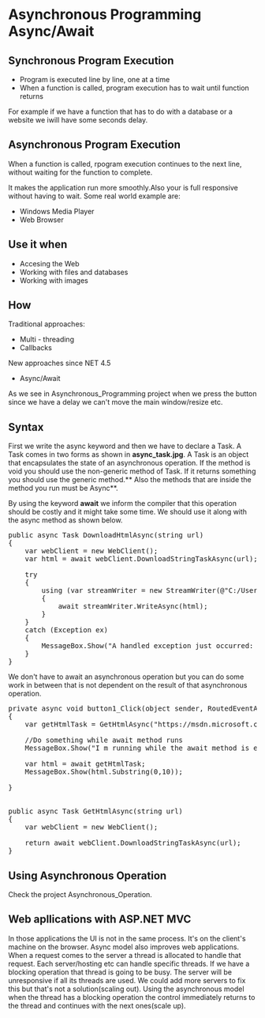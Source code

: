 # Asynchronous Programming Async/Await

## Synchronous Program Execution

- Program is executed line by line, one at a time
- When a function is called, program execution has to wait until function returns

For example if we have a function that has to do with a database or a website we iwill have some seconds delay.

## Asynchronous Program Execution

When a function is called, rpogram execution continues to the next line,
without waiting for the function to complete.

It makes the application run more smoothly.Also your is full responsive without having to wait. Some real world example are:

- Windows Media Player
- Web Browser

## Use it when

- Accesing the Web
- Working with files and databases
- Working with images

## How

Traditional approaches:
- Multi - threading
- Callbacks

New approaches since NET 4.5

- Async/Await

As we see in Asynchronous_Programming project when we press the button since we have a delay we can't move the main window/resize etc.

## Syntax

First we write the async keyword and then we have to declare a Task. A Task comes in two forms as shown in **async_task.jpg**. A Task is an object that encapsulates the state of an asynchronous operation. If the method is void you should use the non-generic method of Task. If it returns something you should use the generic method.** Also the methods that are inside the method you run must be Async**.

By using the keyword **await** we inform the compiler that this operation should be costly and it might take some time. We should use it along with the async method as shown below.
<pre>
public async Task DownloadHtmlAsync(string url)
{
    var webClient = new WebClient();
    var html = await webClient.DownloadStringTaskAsync(url);//Download as string the url

    try
    {
        using (var streamWriter = new StreamWriter(@"C:/Users/Giant/Documents/Visual Studio 2015/Projects/C-Sharp-Advanced/Chapter 10 Asynchronous Programming/result.html"))
        {
            await streamWriter.WriteAsync(html);
        }
    }
    catch (Exception ex)
    {
        MessageBox.Show("A handled exception just occurred: " + ex.Message, "Exception Sample", MessageBoxButton.OK, MessageBoxImage.Warning);
    }
}
</pre>

We don't have to await an asynchronous operation but you can do some work in between that is not dependent on the result of that asynchronous operation.

<pre>
private async void button1_Click(object sender, RoutedEventArgs e)
{
    var getHtmlTask = GetHtmlAsync("https://msdn.microsoft.com/en-us/");

    //Do something while await method runs
    MessageBox.Show("I m running while the await method is executed");

    var html = await getHtmlTask;
    MessageBox.Show(html.Substring(0,10));

}


public async Task<string> GetHtmlAsync(string url)
{
    var webClient = new WebClient();

    return await webClient.DownloadStringTaskAsync(url);
}
</pre>

## Using Asynchronous Operation

Check the project Asynchronous_Operation.

## Web apllications with ASP.NET MVC

In those applications the UI is not in the same process. It's on the client's machine on the browser. Async model also improves web applications. When a request comes to the server a thread is allocated to handle that request. Each server/hosting etc can handle specific threads. If we have a blocking operation that thread is going to be busy. The server will be unresponsive if all its threads are used. We could add more servers to fix this but that's not a solution(scaling out). Using the asynchronous model when the thread has a blocking operation the control immediately returns to the thread and continues with the next ones(scale up).
